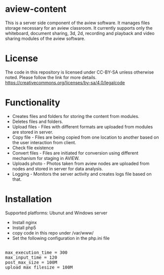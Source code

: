 # aview-content

This is a server side component of the aview software. It manages files storage necessary for an aview classroom. It currently supports only the whiteboard, document sharing, 3d, 2d, recording and playback and video sharing modules of the aview software.

# License

The code in this repository is licensed under CC-BY-SA unless otherwise noted. Please follow the link for more details.
https://creativecommons.org/licenses/by-sa/4.0/legalcode

# Functionality

* Creates files and folders for storing the content from modules.
* Deletes files and folders.
* Upload files - Files with different formats are uploaded from modules are stored in server.
* Copy file - Files are being copied from one location to another based on the user interaction from client.
* Check file existence
* Convert files - Files are initiated for conversion using different mechanism for staging in AVIEW.
* Uploads photo - Photos taken from aview nodes are uploaded from nodes and stored in server for data analysis.
* Logging - Monitors the server activity and creates logs file based on that.

# Installation

Supported platforms: Ubunut and Windows server
* Install nginx 
* Install php5
* copy code in this repo under /var/www/
* Set the following configuration in the php.ini file
<pre> 
max_execution_time = 300
max_input_time = 120
post_max_size = 100M
upload_max_filesize = 100M
</pre>


